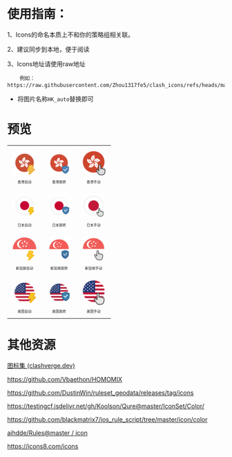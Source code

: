 

# 使用指南：

1、Icons的命名本质上不和你的策略组相关联。

2、建议同步到本地，便于阅读

3、Icons地址请使用raw地址

        例如：https://raw.githubusercontent.com/Zhou1317fe5/clash_icons/refs/heads/main/flag/HK_auto.png

- 将图片名称`HK_auto`替换即可



# 预览

<!--start-icons-->

<table style="width: 100%; text-align: center;"><tr>
    <td align="center" style="padding: 10px;">
        <img src="/flag/HK_auto.png" alt="HK_auto.png" width="60" height="60"><br>
        <span style="font-size: 8px;">香港自动</span>
    </td>
    <td align="center" style="padding: 10px;">
        <img src="/flag/HK_fallback.png" alt="HK_fallback.png" width="60" height="60"><br>
        <span style="font-size: 8px;">香港故转</span>
    </td>
    <td align="center" style="padding: 10px;">
        <img src="/flag/HK_select.png" alt="HK_select.png" width="60" height="60"><br>
        <span style="font-size: 8px;">香港手动</span>
    </td></tr><tr>
        <td align="center" style="padding: 10px;">
        <img src="/flag/JP_auto.png" alt="JP_auto.png" width="60" height="60"><br>
        <span style="font-size: 8px;">日本自动</span>
    </td>
    <td align="center" style="padding: 10px;">
        <img src="/flag/JP_fallback.png" alt="JP_fallback.png" width="60" height="60"><br>
        <span style="font-size: 8px;">日本故转</span>
    </td>
    <td align="center" style="padding: 10px;">
        <img src="/flag/JP_select.png" alt="JP_select.png" width="60" height="60"><br>
        <span style="font-size: 8px;">日本手动</span>
    </td></tr><tr>
    <td align="center" style="padding: 10px;">
        <img src="/flag/SG_auto.png" alt="SG_auto.png" width="60" height="60"><br>
        <span style="font-size: 8px;">新加披自动</span>
    </td>
    <td align="center" style="padding: 10px;">
        <img src="/flag/SG_fallback.png" alt="SG_fallback.png" width="60" height="60"><br>
        <span style="font-size: 8px;">新加坡故转</span>
    </td>
    <td align="center" style="padding: 10px;">
        <img src="/flag/SG_select.png" alt="SG_select.png" width="60" height="60"><br>
        <span style="font-size: 8px;">新加坡手动</span>
    </td></tr><tr>
    <td align="center" style="padding: 10px;">
        <img src="/flag/US_auto.png" alt="US_auto.png" width="60" height="60"><br>
        <span style="font-size: 8px;">美国自动</span>
    </td>
    <td align="center" style="padding: 10px;">
        <img src="/flag/US_fallback.png" alt="US_fallback.png" width="60" height="60"><br>
        <span style="font-size: 8px;">美国故转</span>
    </td>
    <td align="center" style="padding: 10px;">
        <img src="/flag/US_select.png" alt="US_select.png" width="60" height="60"><br>
        <span style="font-size: 8px;">美国手动</span>
    </td>
</tr></table>

<!--end-icons-->

# 其他资源

[图标集 (clashverge.dev)](https://www.clashverge.dev/guide/group_icon/group_icon.html#_5)

https://github.com/Vbaethon/HOMOMIX

https://github.com/DustinWin/ruleset_geodata/releases/tag/icons

https://testingcf.jsdelivr.net/gh/Koolson/Qure@master/IconSet/Color/

https://github.com/blackmatrix7/ios_rule_script/tree/master/icon/color

[aihdde/Rules@master / icon](https://testingcf.jsdelivr.net/gh/aihdde/Rules@master/icon/)

https://icons8.com/icons
